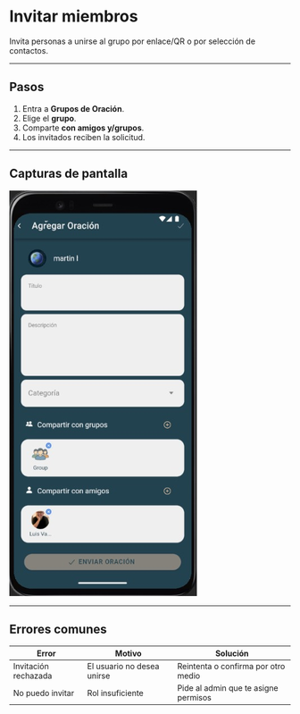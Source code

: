 # Invitar miembros

Invita personas a unirse al grupo por enlace/QR o por selección de contactos.

---

## Pasos
1. Entra a **Grupos de Oración**.
2. Elige el **grupo**.
3. Comparte **con amigos y/grupos**.
4. Los invitados reciben la solicitud.

---

## Capturas de pantalla
![Opciones de invitación](img/grupo-invitar-opciones.jpg)  


---

## Errores comunes
| Error | Motivo | Solución |
|---|---|---|
| Invitación rechazada | El usuario no desea unirse | Reintenta o confirma por otro medio |
| No puedo invitar | Rol insuficiente | Pide al admin que te asigne permisos |
